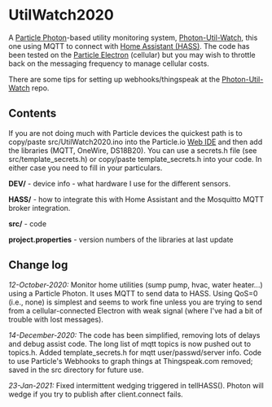 # UtilWatch2020
A [Particle Photon](https://docs.particle.io/photon/)-based utility monitoring system, [Photon-Util-Watch](https://github.com/cecat/Photon-Util-Watch), this one using MQTT to connect with
[Home Assistant (HASS)](https://www.home-assistant.io/). The code has been tested on
the [Particle Electron](https://docs.particle.io/electron) (cellular) but you may wish to throttle
back on the messaging frequency to manage cellular costs.

There are some tips for setting up webhooks/thingspeak at the
[Photon-Util-Watch](https://github.com/cecat/Photon-Util-Watch) repo.

## Contents

If you are not doing much with Particle devices the quickest path is to copy/paste src/UtilWatch2020.ino
into the Particle.io
[Web IDE](https://build.particle.io/build/) and then
add the libraries (MQTT, OneWire, DS18B20). You can use a secrets.h file 
(see src/template_secrets.h) or copy/paste template_secrets.h into your code.
In either case you need to fill in your particulars.

**DEV/** - device info - what hardware I use for the different sensors.

**HASS/** - how to integrate this with Home Assistant and the Mosquitto MQTT broker integration.

**src/** - code

**project.properties** - version numbers of the libraries at last update

## Change log

*12-October-2020:* Monitor home utilities (sump pump, hvac, water heater...) using a Particle Photon.
It uses MQTT to send data to HASS. Using QoS=0 (i.e., none) is simplest and seems
to work fine unless you are trying to send from a cellular-connected Electron with weak signal
(where I've had a bit of trouble with lost messages).

*14-December-2020:* The code has been simplified, removing lots of delays and debug assist code. The long list of mqtt topics is now pushed out to topics.h. Added template_secrets.h for mqtt user/passwd/server info.
Code to use Particle's Webhooks to graph things at Thingspeak.com removed; saved in the src directory for future use.

*23-Jan-2021:* Fixed intermittent wedging triggered in tellHASS(). Photon will wedge if you try to publish after client.connect fails.
